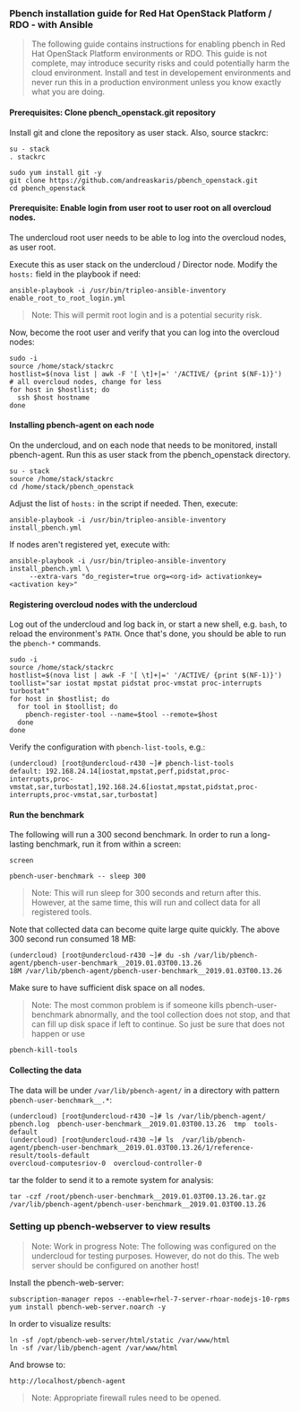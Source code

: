 ### Pbench installation guide for Red Hat OpenStack Platform / RDO - with Ansible ###

> The following guide contains instructions for enabling pbench in Red Hat OpenStack Platform environments or RDO. This guide is not complete, may introduce security risks and could potentially harm the cloud environment. Install and test in developement environments and never run this in a production environment unless you know exactly what you are doing.

#### Prerequisites: Clone pbench_openstack.git repository ####

Install git and clone the repository as user stack. Also, source stackrc:
~~~
su - stack
. stackrc
~~~

~~~
sudo yum install git -y
git clone https://github.com/andreaskaris/pbench_openstack.git
cd pbench_openstack
~~~

#### Prerequisite: Enable login from user root to user root on all overcloud nodes. ####

The undercloud root user needs to be able to log into the overcloud nodes, as user root.

Execute this as user stack on the undercloud / Director node. Modify the `hosts:` field in the playbook if need:
~~~
ansible-playbook -i /usr/bin/tripleo-ansible-inventory enable_root_to_root_login.yml
~~~
> Note: This will permit root login and is a potential security risk.

Now, become the root user and verify that you can log into the overcloud nodes:
~~~
sudo -i
source /home/stack/stackrc
hostlist=$(nova list | awk -F '[ \t]+|=' '/ACTIVE/ {print $(NF-1)}')  # all overcloud nodes, change for less
for host in $hostlist; do 
  ssh $host hostname
done
~~~

#### Installing pbench-agent on each node ####

On the undercloud, and on each node that needs to be monitored, install pbench-agent. Run this as user
stack from the pbench_openstack directory. 
~~~
su - stack
source /home/stack/stackrc
cd /home/stack/pbench_openstack
~~~

Adjust the list of `hosts:` in the script if needed. Then, execute:
~~~
ansible-playbook -i /usr/bin/tripleo-ansible-inventory install_pbench.yml
~~~

If nodes aren't registered yet, execute with:
~~~
ansible-playbook -i /usr/bin/tripleo-ansible-inventory install_pbench.yml \
     --extra-vars "do_register=true org=<org-id> activationkey=<activation key>"
~~~

#### Registering overcloud nodes with the undercloud ####

Log out of the undercloud and log back in, or start a new shell, e.g. `bash`, to reload the environment's `PATH`. 
Once that's done, you should be able to run the `pbench-*` commands.

~~~
sudo -i
source /home/stack/stackrc
hostlist=$(nova list | awk -F '[ \t]+|=' '/ACTIVE/ {print $(NF-1)}')
toollist="sar iostat mpstat pidstat proc-vmstat proc-interrupts turbostat"
for host in $hostlist; do
  for tool in $toollist; do
    pbench-register-tool --name=$tool --remote=$host
  done
done
~~~

Verify the configuration with `pbench-list-tools`, e.g.:
~~~
(undercloud) [root@undercloud-r430 ~]# pbench-list-tools 
default: 192.168.24.14[iostat,mpstat,perf,pidstat,proc-interrupts,proc-vmstat,sar,turbostat],192.168.24.6[iostat,mpstat,pidstat,proc-interrupts,proc-vmstat,sar,turbostat]
~~~

#### Run the benchmark ####

The following will run a 300 second benchmark. In order to run a long-lasting benchmark, run it from within a screen:
~~~
screen
~~~

~~~
pbench-user-benchmark -- sleep 300
~~~
> Note: This will run sleep for 300 seconds and return after this. However, at the same time, this will run and collect data for all registered tools.

Note that collected data can become quite large quite quickly. The above 300 second run consumed 18 MB:
~~~
(undercloud) [root@undercloud-r430 ~]# du -sh /var/lib/pbench-agent/pbench-user-benchmark__2019.01.03T00.13.26
18M	/var/lib/pbench-agent/pbench-user-benchmark__2019.01.03T00.13.26
~~~
Make sure to have sufficient disk space on all nodes.

> Note: The most common problem is if someone kills pbench-user-benchmark abnormally, and the tool collection does not stop, and that can fill up disk space if left to continue.  So just be sure that does not happen or use 
~~~
pbench-kill-tools
~~~

#### Collecting the data ####
The data will be under `/var/lib/pbench-agent/` in a directory with pattern `pbench-user-benchmark__.*`:
~~~
(undercloud) [root@undercloud-r430 ~]# ls /var/lib/pbench-agent/
pbench.log  pbench-user-benchmark__2019.01.03T00.13.26  tmp  tools-default
(undercloud) [root@undercloud-r430 ~]# ls  /var/lib/pbench-agent/pbench-user-benchmark__2019.01.03T00.13.26/1/reference-result/tools-default
overcloud-computesriov-0  overcloud-controller-0
~~~

tar the folder to send it to a remote system for analysis:
~~~
tar -czf /root/pbench-user-benchmark__2019.01.03T00.13.26.tar.gz /var/lib/pbench-agent/pbench-user-benchmark__2019.01.03T00.13.26
~~~

### Setting up pbench-webserver to view results ###

> Note: Work in progress
> Note: The following was configured on the undercloud for testing purposes. However, do not do this. The web server should be configured on another host!

Install the pbench-web-server:
~~~
subscription-manager repos --enable=rhel-7-server-rhoar-nodejs-10-rpms
yum install pbench-web-server.noarch -y
~~~

In order to visualize results:
~~~
ln -sf /opt/pbench-web-server/html/static /var/www/html
ln -sf /var/lib/pbench-agent /var/www/html
~~~

And browse to:
~~~
http://localhost/pbench-agent
~~~
> Note: Appropriate firewall rules need to be opened.
